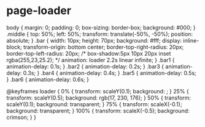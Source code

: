 # page-loader

<!DOCTYPE html>
<html lang="en">
<head>
    <meta charset="UTF-8">
    <meta http-equiv="X-UA-Compatible" content="IE=edge">
    <meta name="viewport" content="width=device-width, initial-scale=1.0">
    <link rel="stylesheet" href="style.css">
    <title>Document</title>
</head>
<body>
    <div class="middle">
        <div class="bar bar1"></div>
        <div class="bar bar2"></div>
        <div class="bar bar3"></div>
        <div class="bar bar4"></div>
        <div class="bar bar5"></div>
        <div class="bar bar6"></div>
    </div>
</body>
</html>


body {
  margin: 0;
  padding: 0;
  box-sizing: border-box;
  background: #000;
}
.middle {
  top: 50%;
  left: 50%;
  transform: translate(-50%, -50%);
  position: absolute;
}
.bar {
  width: 10px;
  height: 70px;
  background: #fff;
  display: inline-block;
  transform-origin: bottom center;
  border-top-right-radius: 20px;
  border-top-left-radius: 20px;
  /*   box-shadow:5px 10px 20px inset rgba(255,23,25.2); */
  animation: loader 2.2s linear infinite;
}
.bar1 {
  animation-delay: 0.1s;
}
.bar2 {
  animation-delay: 0.2s;
}
.bar3 {
  animation-delay: 0.3s;
}
.bar4 {
  animation-delay: 0.4s;
}
.bar5 {
  animation-delay: 0.5s;
}
.bar6 {
  animation-delay: 0.6s;
}

@keyframes loader {
  0% {
    transform: scaleY(0.1);
    background: ;
  }
  25% {
    transform: scaleY(0.5);
    background: rgb(17, 230, 176);
  }
  50% {
    transform: scaleY(0.1);
    background: transparent;
  }
  75% {
    transform: scaleX(-0.1);
    background: transparent;
  }
  100% {
    transform: scaleX(-0.5);
    background: crimson;
  }
}
